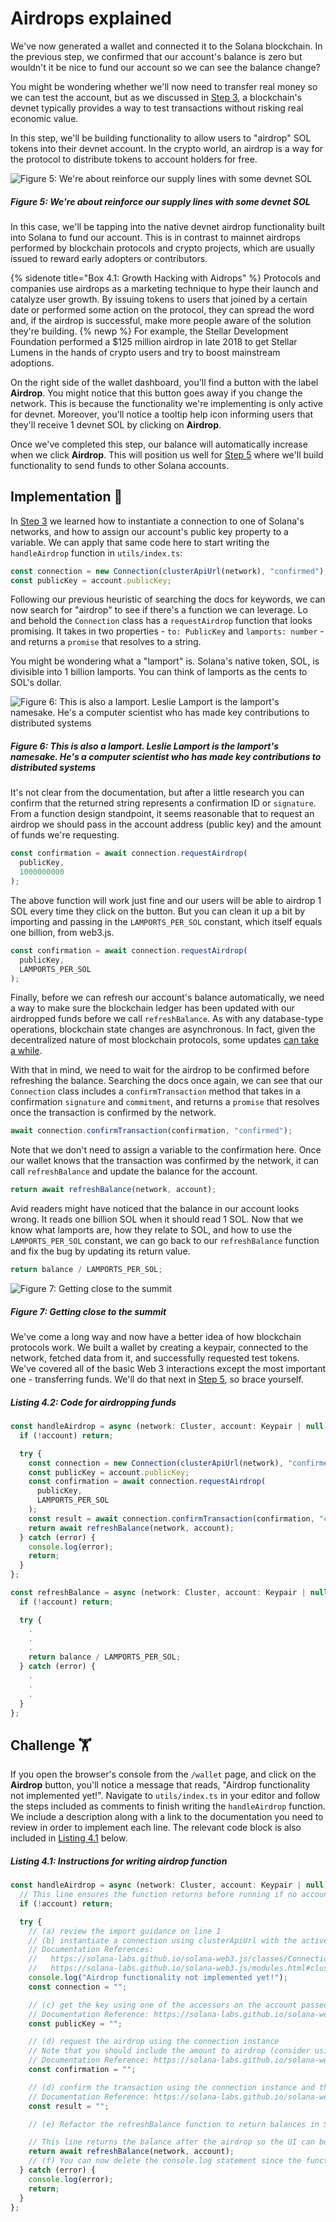 # Airdrops explained

We've now generated a wallet and connected it to the Solana blockchain. In the previous step, we confirmed that our account's balance is zero but wouldn't it be nice to fund our account so we can see the balance change?

You might be wondering whether we'll now need to transfer real money so we can test the account, but as we discussed in [Step 3](https://learn.figment.io/tutorials/solana-wallet-step-3), a blockchain's devnet typically provides a way to test transactions without risking real economic value.

In this step, we'll be building functionality to allow users to "airdrop" SOL tokens into their devnet account. In the crypto world, an airdrop is a way for the protocol to distribute tokens to account holders for free. 

![Figure 5: We're about reinforce our supply lines with some devnet SOL](./assets/airdrop.jpeg)
##### _Figure 5: We're about reinforce our supply lines with some devnet SOL_

In this case, we'll be tapping into the native devnet airdrop functionality built into Solana to fund our account. This is in contrast to mainnet airdrops performed by blockchain protocols and crypto projects, which are usually issued to reward early adopters or contributors.

{% sidenote title="Box 4.1: Growth Hacking with Aidrops" %}
Protocols and companies use airdrops as a marketing technique to hype their launch and catalyze user growth. By issuing tokens to users that joined by a certain date or performed some action on the protocol, they can spread the word and, if the airdrop is successful, make more people aware of the solution they're building. {% newp %} For example, the Stellar Development Foundation performed a $125 million airdrop in late 2018 to get Stellar Lumens in the hands of crypto users and try to boost mainstream adoptions.

On the right side of the wallet dashboard, you'll find a button with the label **Airdrop**. You might notice that this button goes away if you change the network. This is because the functionality we're implementing is only active for devnet. Moreover, you'll notice a tooltip help icon informing users that they'll receive 1 devnet SOL by clicking on **Airdrop**.

Once we've completed this step, our balance will automatically increase when we click **Airdrop**. This will position us well for [Step 5](https://learn.figment.io/tutorials/solana-wallet-step-5) where we'll build functionality to send funds to other Solana accounts.

## Implementation 🧩

In [Step 3](https://learn.figment.io/tutorials/solana-wallet-step-3) we learned how to instantiate a connection to one of Solana's networks, and how to assign our account's public key property to a variable. We can apply that same code here to start writing the `handleAirdrop` function in `utils/index.ts`:

```javascript
const connection = new Connection(clusterApiUrl(network), "confirmed");
const publicKey = account.publicKey;
```

Following our previous heuristic of searching the docs for keywords, we can now search for "airdrop" to see if there's a function we can leverage. Lo and behold the `Connection` class has a `requestAirdrop` function that looks promising. It takes in two properties - `to: PublicKey` and `lamports: number` - and returns a `promise` that resolves to a string.

You might be wondering what a "lamport" is. Solana's native token, SOL, is divisible into 1 billion lamports. You can think of lamports as the cents to SOL's dollar.

![Figure 6: This is also a lamport. Leslie Lamport is the lamport's namesake. He's a computer scientist who has made key contributions to distributed systems](./assets/leslie.jpeg)
##### _Figure 6: This is also a lamport. Leslie Lamport is the lamport's namesake. He's a computer scientist who has made key contributions to distributed systems_

It's not clear from the documentation, but after a little research you can confirm that the returned string represents a confirmation ID or `signature`. From a function design standpoint, it seems reasonable that to request an airdrop we should pass in the account address (public key) and the amount of funds we're requesting.

```javascript
const confirmation = await connection.requestAirdrop(
  publicKey,
  1000000000
);
```

The above function will work just fine and our users will be able to airdrop 1 SOL every time they click on the button. But you can clean it up a bit by importing and passing in the `LAMPORTS_PER_SOL` constant, which itself equals one billion, from web3.js.

```javascript
const confirmation = await connection.requestAirdrop(
  publicKey,
  LAMPORTS_PER_SOL
);
```

Finally, before we can refresh our account's balance automatically, we need a way to make sure the blockchain ledger has been updated with our airdropped funds before we call `refreshBalance`. As with any database-type operations, blockchain state changes are asynchronous. In fact, given the decentralized nature of most blockchain protocols, some updates [can take a while](https://twitter.com/CryptoKitties/status/937444644740198400?s=20).

With that in mind, we need to wait for the airdrop to be confirmed before refreshing the balance. Searching the docs once again, we can see that our `Connection` class includes a `confirmTransaction` method that takes in a confirmation `signature` and `commitment`, and returns a `promise` that resolves once the transaction is confirmed by the network.

```javascript
await connection.confirmTransaction(confirmation, "confirmed");
```

Note that we don't need to assign a variable to the confirmation here. Once our wallet knows that the transaction was confirmed by the network, it can call `refreshBalance` and update the balance for the account.

```javascript
return await refreshBalance(network, account);
```

Avid readers might have noticed that the balance in our account looks wrong. It reads one billion SOL when it should read 1 SOL. Now that we know what lamports are, how they relate to SOL, and how to use the `LAMPORTS_PER_SOL` constant, we can go back to our `refreshBalance` function and fix the bug by updating its return value.

```javascript
return balance / LAMPORTS_PER_SOL;
```

![Figure 7: Getting close to the summit](./assets/climbing.jpeg)
##### _Figure 7: Getting close to the summit_

We've come a long way and now have a better idea of how blockchain protocols work. We built a wallet by creating a keypair, connected to the network, fetched data from it, and successfully requested test tokens. We've covered all of the basic Web 3 interactions except the most important one - transferring funds. We'll do that next in [Step 5](https://learn.figment.io/tutorials/solana-wallet-step-5), so brace yourself.

##### _Listing 4.2: Code for airdropping funds_
```javascript
const handleAirdrop = async (network: Cluster, account: Keypair | null) => {
  if (!account) return;

  try {
    const connection = new Connection(clusterApiUrl(network), "confirmed");
    const publicKey = account.publicKey;
    const confirmation = await connection.requestAirdrop(
      publicKey,
      LAMPORTS_PER_SOL
    );
    const result = await connection.confirmTransaction(confirmation, "confirmed");
    return await refreshBalance(network, account);
  } catch (error) {
    console.log(error);
    return;
  }
};

const refreshBalance = async (network: Cluster, account: Keypair | null) => {
  if (!account) return;

  try {
    .
    .
    .
    return balance / LAMPORTS_PER_SOL;
  } catch (error) {
    .
    .
    .
  }
};
```

## Challenge 🏋️

If you open the browser's console from the `/wallet` page, and click on the **Airdrop** button, you'll notice a message that reads, "Airdrop functionality not implemented yet!". Navigate to `utils/index.ts` in your editor and follow the steps included as comments to finish writing the `handleAirdrop` function. We include a description along with a link to the documentation you need to review in order to implement each line. The relevant code block is also included in [Listing 4.1](#listing-41-instructions-for-writing-airdrop-function) below.

##### _Listing 4.1: Instructions for writing airdrop function_
```javascript
const handleAirdrop = async (network: Cluster, account: Keypair | null) => {
  // This line ensures the function returns before running if no account has been set
  if (!account) return;

  try {
    // (a) review the import guidance on line 1
    // (b) instantiate a connection using clusterApiUrl with the active network passed in as an argument
    // Documentation References:
    //   https://solana-labs.github.io/solana-web3.js/classes/Connection.html
    //   https://solana-labs.github.io/solana-web3.js/modules.html#clusterApiUrl
    console.log("Airdrop functionality not implemented yet!");
    const connection = "";

    // (c) get the key using one of the accessors on the account passed in as an argument
    // Documentation Reference: https://solana-labs.github.io/solana-web3.js/classes/Keypair.html
    const publicKey = "";

    // (d) request the airdrop using the connection instance
    // Note that you should include the amount to airdrop (consider using the LAMPORTS_PER_SOL constant from the web3.js library)
    // Documentation Reference: https://solana-labs.github.io/solana-web3.js/classes/Connection.html
    const confirmation = "";

    // (d) confirm the transaction using the connection instance and the confirmation string returned from the airdrop
    // Documentation Reference: https://solana-labs.github.io/solana-web3.js/classes/Connection.html
    const result = "";

    // (e) Refactor the refreshBalance function to return balances in SOL instead of Lamports (Hint: LAMPORTS_PER_SOL)

    // This line returns the balance after the airdrop so the UI can be refreshed
    return await refreshBalance(network, account);
    // (f) You can now delete the console.log statement since the function is implemented!
  } catch (error) {
    console.log(error);
    return;
  }
};
```
